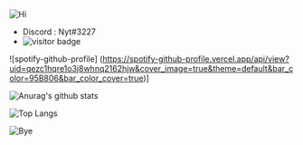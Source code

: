 <img src="https://nytsense.com/images/Clouds.png" alt="Hi"/>

<!--
**Nytsense/Nyt** is a ✨ _special_ ✨ repository because its `README.md` (this file) appears on your GitHub profile.

-->

- Discord : Nyt#3227
- <img src="https://visitor-badge.glitch.me/badge?page_id=Nytsense.visitor-badge" alt="visitor badge"/>


![spotify-github-profile]
(https://spotify-github-profile.vercel.app/api/view?uid=qezc1hqre1o3j8whnq2162hjw&cover_image=true&theme=default&bar_color=95B806&bar_color_cover=true)]

![Anurag's github stats](https://github-readme-stats.vercel.app/api?username=Nytsense&show_icons=true&theme=dark)

![Top Langs](https://github-readme-stats.vercel.app/api/top-langs/?username=Nytsense&theme=dark)

<img src="https://nytsense.com/images/Clouds2.png" alt="Bye"/>

